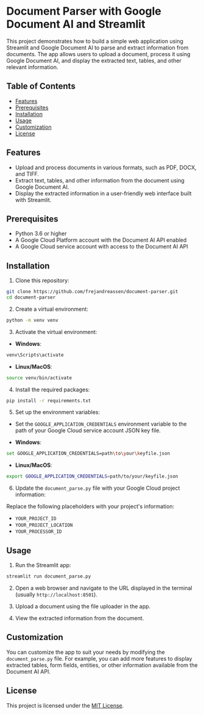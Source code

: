 # Document Parser with Google Document AI and Streamlit

This project demonstrates how to build a simple web application using Streamlit and Google Document AI to parse and extract information from documents. The app allows users to upload a document, process it using Google Document AI, and display the extracted text, tables, and other relevant information.

## Table of Contents

- [Features](#features)
- [Prerequisites](#prerequisites)
- [Installation](#installation)
- [Usage](#usage)
- [Customization](#customization)
- [License](#license)

## Features

- Upload and process documents in various formats, such as PDF, DOCX, and TIFF.
- Extract text, tables, and other information from the document using Google Document AI.
- Display the extracted information in a user-friendly web interface built with Streamlit.

## Prerequisites

- Python 3.6 or higher
- A Google Cloud Platform account with the Document AI API enabled
- A Google Cloud service account with access to the Document AI API

## Installation

1. Clone this repository:

```bash
git clone https://github.com/frejandreassen/document-parser.git
cd document-parser
```

2. Create a virtual environment:

```bash
python -m venv venv
```

3. Activate the virtual environment:

- **Windows**:

```bash
venv\Scripts\activate
```

- **Linux/MacOS**:

```bash
source venv/bin/activate
```

4. Install the required packages:

```bash
pip install -r requirements.txt
```

5. Set up the environment variables:

- Set the `GOOGLE_APPLICATION_CREDENTIALS` environment variable to the path of your Google Cloud service account JSON key file.

- **Windows**:

```bash
set GOOGLE_APPLICATION_CREDENTIALS=path\to\your\keyfile.json
```

- **Linux/MacOS**:

```bash
export GOOGLE_APPLICATION_CREDENTIALS=path/to/your/keyfile.json
```

6. Update the `document_parse.py` file with your Google Cloud project information:

Replace the following placeholders with your project's information:

- `YOUR_PROJECT_ID`
- `YOUR_PROJECT_LOCATION`
- `YOUR_PROCESSOR_ID`

## Usage

1. Run the Streamlit app:

```bash
streamlit run document_parse.py
```

2. Open a web browser and navigate to the URL displayed in the terminal (usually `http://localhost:8501`).

3. Upload a document using the file uploader in the app.

4. View the extracted information from the document.

## Customization

You can customize the app to suit your needs by modifying the `document_parse.py` file. For example, you can add more features to display extracted tables, form fields, entities, or other information available from the Document AI API.

## License

This project is licensed under the [MIT License](LICENSE).
